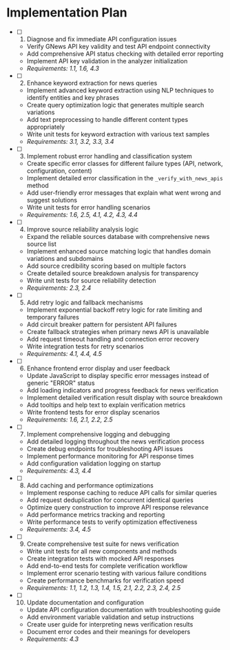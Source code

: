 # Implementation Plan

- [ ] 1. Diagnose and fix immediate API configuration issues
  - Verify GNews API key validity and test API endpoint connectivity
  - Add comprehensive API status checking with detailed error reporting
  - Implement API key validation in the analyzer initialization
  - _Requirements: 1.1, 1.6, 4.3_

- [ ] 2. Enhance keyword extraction for news queries
  - Implement advanced keyword extraction using NLP techniques to identify entities and key phrases
  - Create query optimization logic that generates multiple search variations
  - Add text preprocessing to handle different content types appropriately
  - Write unit tests for keyword extraction with various text samples
  - _Requirements: 3.1, 3.2, 3.3, 3.4_

- [ ] 3. Implement robust error handling and classification system
  - Create specific error classes for different failure types (API, network, configuration, content)
  - Implement detailed error classification in the `_verify_with_news_apis` method
  - Add user-friendly error messages that explain what went wrong and suggest solutions
  - Write unit tests for error handling scenarios
  - _Requirements: 1.6, 2.5, 4.1, 4.2, 4.3, 4.4_

- [ ] 4. Improve source reliability analysis logic
  - Expand the reliable sources database with comprehensive news source list
  - Implement enhanced source matching logic that handles domain variations and subdomains
  - Add source credibility scoring based on multiple factors
  - Create detailed source breakdown analysis for transparency
  - Write unit tests for source reliability detection
  - _Requirements: 2.3, 2.4_

- [ ] 5. Add retry logic and fallback mechanisms
  - Implement exponential backoff retry logic for rate limiting and temporary failures
  - Add circuit breaker pattern for persistent API failures
  - Create fallback strategies when primary news API is unavailable
  - Add request timeout handling and connection error recovery
  - Write integration tests for retry scenarios
  - _Requirements: 4.1, 4.4, 4.5_

- [ ] 6. Enhance frontend error display and user feedback
  - Update JavaScript to display specific error messages instead of generic "ERROR" status
  - Add loading indicators and progress feedback for news verification
  - Implement detailed verification result display with source breakdown
  - Add tooltips and help text to explain verification metrics
  - Write frontend tests for error display scenarios
  - _Requirements: 1.6, 2.1, 2.2, 2.5_

- [ ] 7. Implement comprehensive logging and debugging
  - Add detailed logging throughout the news verification process
  - Create debug endpoints for troubleshooting API issues
  - Implement performance monitoring for API response times
  - Add configuration validation logging on startup
  - _Requirements: 4.3, 4.4_

- [ ] 8. Add caching and performance optimizations
  - Implement response caching to reduce API calls for similar queries
  - Add request deduplication for concurrent identical queries
  - Optimize query construction to improve API response relevance
  - Add performance metrics tracking and reporting
  - Write performance tests to verify optimization effectiveness
  - _Requirements: 3.4, 4.5_

- [ ] 9. Create comprehensive test suite for news verification
  - Write unit tests for all new components and methods
  - Create integration tests with mocked API responses
  - Add end-to-end tests for complete verification workflow
  - Implement error scenario testing with various failure conditions
  - Create performance benchmarks for verification speed
  - _Requirements: 1.1, 1.2, 1.3, 1.4, 1.5, 2.1, 2.2, 2.3, 2.4, 2.5_

- [ ] 10. Update documentation and configuration
  - Update API configuration documentation with troubleshooting guide
  - Add environment variable validation and setup instructions
  - Create user guide for interpreting news verification results
  - Document error codes and their meanings for developers
  - _Requirements: 4.3_